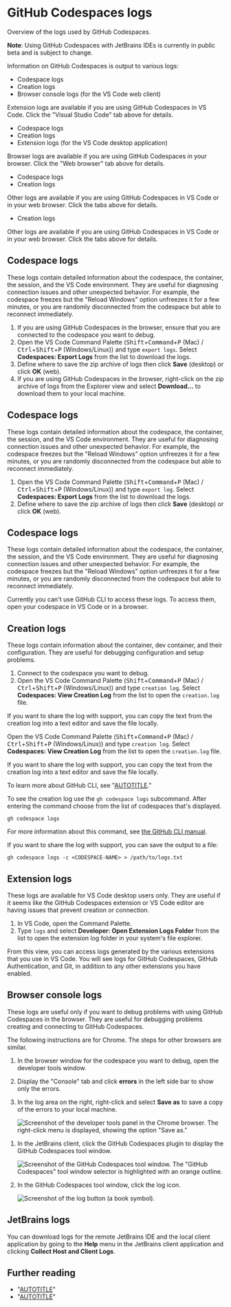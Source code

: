 # GitHub Codespaces logs

Overview of the logs used by GitHub Codespaces.

<div class="ghd-tool jetbrains_beta">

<div class="ghd-spotlight ghd-spotlight-note border rounded-1 my-3 p-3 f5 color-border-accent-emphasis color-bg-accent">

**Note**: Using GitHub Codespaces with JetBrains IDEs is currently in public beta and is subject to change.

</div>

</div>

Information on GitHub Codespaces is output to various logs:

<div class="ghd-tool webui">

- Codespace logs
- Creation logs
- Browser console logs (for the VS Code web client)

Extension logs are available if you are using GitHub Codespaces in VS Code. Click the "Visual Studio Code" tab above for details.

</div>

<div class="ghd-tool vscode">

- Codespace logs
- Creation logs
- Extension logs (for the VS Code desktop application)

Browser logs are available if you are using GitHub Codespaces in your browser. Click the "Web browser" tab above for details.

</div>

<div class="ghd-tool cli">

- Codespace logs
- Creation logs

Other logs are available if you are using GitHub Codespaces in VS Code or in your web browser. Click the tabs above for details.

</div>

<div class="ghd-tool jetbrains_beta">

- Creation logs

Other logs are available if you are using GitHub Codespaces in VS Code or in your web browser. Click the tabs above for details.

</div>

<div class="ghd-tool webui">

## Codespace logs

These logs contain detailed information about the codespace, the container, the session, and the VS Code environment. They are useful for diagnosing connection issues and other unexpected behavior. For example, the codespace freezes but the "Reload Windows" option unfreezes it for a few minutes, or you are randomly disconnected from the codespace but able to reconnect immediately.

1. If you are using GitHub Codespaces in the browser, ensure that you are connected to the codespace you want to debug.
1. Open the VS Code Command Palette (<kbd>Shift</kbd>+<kbd>Command</kbd>+<kbd>P</kbd> (Mac) / <kbd>Ctrl</kbd>+<kbd>Shift</kbd>+<kbd>P</kbd> (Windows/Linux)) and type `export logs`. Select **Codespaces: Export Logs** from the list to download the logs.
1. Define where to save the zip archive of logs then click **Save** (desktop) or click **OK** (web).
1. If you are using GitHub Codespaces in the browser, right-click on the zip archive of logs from the Explorer view and select **Download…** to download them to your local machine.

</div>

<div class="ghd-tool vscode">

## Codespace logs

These logs contain detailed information about the codespace, the container, the session, and the VS Code environment. They are useful for diagnosing connection issues and other unexpected behavior. For example, the codespace freezes but the "Reload Windows" option unfreezes it for a few minutes, or you are randomly disconnected from the codespace but able to reconnect immediately.

1. Open the VS Code Command Palette (<kbd>Shift</kbd>+<kbd>Command</kbd>+<kbd>P</kbd> (Mac) / <kbd>Ctrl</kbd>+<kbd>Shift</kbd>+<kbd>P</kbd> (Windows/Linux)) and type `export log`. Select **Codespaces: Export Logs** from the list to download the logs.
1. Define where to save the zip archive of logs then click **Save** (desktop) or click **OK** (web).

</div>

<div class="ghd-tool cli">

## Codespace logs

These logs contain detailed information about the codespace, the container, the session, and the VS Code environment. They are useful for diagnosing connection issues and other unexpected behavior. For example, the codespace freezes but the "Reload Windows" option unfreezes it for a few minutes, or you are randomly disconnected from the codespace but able to reconnect immediately.

Currently you can't use GitHub CLI to access these logs. To access them, open your codespace in VS Code or in a browser.

</div>

## Creation logs

These logs contain information about the container, dev container, and their configuration. They are useful for debugging configuration and setup problems.

<div class="ghd-tool webui">

1. Connect to the codespace you want to debug.
1. Open the VS Code Command Palette (<kbd>Shift</kbd>+<kbd>Command</kbd>+<kbd>P</kbd> (Mac) / <kbd>Ctrl</kbd>+<kbd>Shift</kbd>+<kbd>P</kbd> (Windows/Linux)) and type `creation log`. Select **Codespaces: View Creation Log** from the list to open the `creation.log` file.

If you want to share the log with support, you can copy the text from the creation log into a text editor and save the file locally.

</div>

<div class="ghd-tool vscode">

Open the VS Code Command Palette (<kbd>Shift</kbd>+<kbd>Command</kbd>+<kbd>P</kbd> (Mac) / <kbd>Ctrl</kbd>+<kbd>Shift</kbd>+<kbd>P</kbd> (Windows/Linux)) and type `creation log`. Select **Codespaces: View Creation Log** from the list to open the `creation.log` file.

If you want to share the log with support, you can copy the text from the creation log into a text editor and save the file locally.

</div>

<div class="ghd-tool cli">

<div class="ghd-spotlight ghd-spotlight-note border rounded-1 my-3 p-3 f5 color-border-accent-emphasis color-bg-accent">

To learn more about GitHub CLI, see "[AUTOTITLE](/github-cli/github-cli/about-github-cli)."

</div>

To see the creation log use the `gh codespace logs` subcommand. After entering the command choose from the list of codespaces that's displayed.

```shell
gh codespace logs
```

For more information about this command, see [the GitHub CLI manual](https://cli.github.com/manual/gh_codespace_logs).

If you want to share the log with support, you can save the output to a file:

```shell
gh codespace logs -c <CODESPACE-NAME> > /path/to/logs.txt
```

</div>

<div class="ghd-tool vscode">

## Extension logs

These logs are available for VS Code desktop users only. They are useful if it seems like the GitHub Codespaces extension or VS Code editor are having issues that prevent creation or connection.

1. In VS Code, open the Command Palette.
1. Type `logs` and select **Developer: Open Extension Logs Folder** from the list to open the extension log folder in your system's file explorer.

From this view, you can access logs generated by the various extensions that you use in VS Code. You will see logs for GitHub Codespaces, GitHub Authentication, and Git, in addition to any other extensions you have enabled.

</div>

<div class="ghd-tool webui">

## Browser console logs

These logs are useful only if you want to debug problems with using GitHub Codespaces in the browser. They are useful for debugging problems creating and connecting to GitHub Codespaces.

The following instructions are for Chrome. The steps for other browsers are similar.

1. In the browser window for the codespace you want to debug, open the developer tools window.
1. Display the "Console" tab and click **errors** in the left side bar to show only the errors.
1. In the log area on the right, right-click and select **Save as** to save a copy of the errors to your local machine.

   ![Screenshot of the developer tools panel in the Chrome browser. The right-click menu is displayed, showing the option "Save as."](/assets/images/help/codespaces/browser-console-log-save.png)

</div>

<div class="ghd-tool jetbrains_beta">

1. In the JetBrains client, click the GitHub Codespaces plugin to display the GitHub Codespaces tool window.

   ![Screenshot of the GitHub Codespaces tool window. The "GitHub Codespaces" tool window selector is highlighted with an orange outline.](/assets/images/help/codespaces/jetbrains-codespaces-tool-window.png)
1. In the GitHub Codespaces tool window, click the log icon.

   ![Screenshot of the log button (a book symbol).](/assets/images/help/codespaces/jetbrains-plugin-icon-log.png)

## JetBrains logs

You can download logs for the remote JetBrains IDE and the local client application by going to the **Help** menu in the JetBrains client application and clicking **Collect Host and Client Logs**.

</div>

## Further reading

- "[AUTOTITLE](/codespaces/managing-codespaces-for-your-organization/reviewing-your-organizations-audit-logs-for-github-codespaces)"
- "[AUTOTITLE](/codespaces/managing-your-codespaces/reviewing-your-security-logs-for-github-codespaces)"

